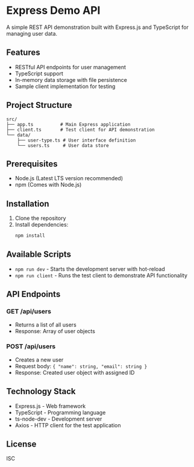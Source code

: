 # Express Demo API

A simple REST API demonstration built with Express.js and TypeScript for managing user data.

## Features

- RESTful API endpoints for user management
- TypeScript support
- In-memory data storage with file persistence
- Sample client implementation for testing

## Project Structure

```
src/
├── app.ts          # Main Express application
├── client.ts       # Test client for API demonstration
└── data/
    ├── user-type.ts # User interface definition
    └── users.ts     # User data store
```

## Prerequisites

- Node.js (Latest LTS version recommended)
- npm (Comes with Node.js)

## Installation

1. Clone the repository
2. Install dependencies:
   ```bash
   npm install
   ```

## Available Scripts

- `npm run dev` - Starts the development server with hot-reload
- `npm run client` - Runs the test client to demonstrate API functionality

## API Endpoints

### GET /api/users

- Returns a list of all users
- Response: Array of user objects

### POST /api/users

- Creates a new user
- Request body: `{ "name": string, "email": string }`
- Response: Created user object with assigned ID

## Technology Stack

- Express.js - Web framework
- TypeScript - Programming language
- ts-node-dev - Development server
- Axios - HTTP client for the test application

## License

ISC
